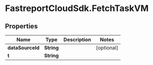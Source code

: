 # FastreportCloudSdk.FetchTaskVM

## Properties

Name | Type | Description | Notes
------------ | ------------- | ------------- | -------------
**dataSourceId** | **String** |  | [optional] 
**t** | **String** |  | 


